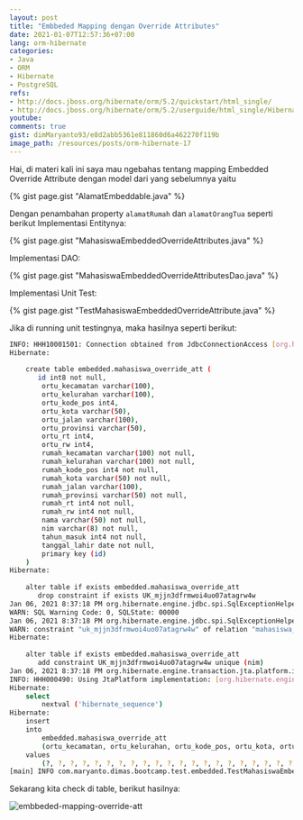 ```yaml
---
layout: post
title: "Embbeded Mapping dengan Override Attributes"
date: 2021-01-07T12:57:36+07:00
lang: orm-hibernate
categories:
- Java
- ORM
- Hibernate
- PostgreSQL
refs: 
- http://docs.jboss.org/hibernate/orm/5.2/quickstart/html_single/
- http://docs.jboss.org/hibernate/orm/5.2/userguide/html_single/Hibernate_User_Guide.html
youtube: 
comments: true
gist: dimMaryanto93/e8d2abb5361e811860d6a462270f119b
image_path: /resources/posts/orm-hibernate-17
---
```


Hai, di materi kali ini saya mau ngebahas tentang mapping Embedded Override Attribute dengan model dari yang sebelumnya yaitu 

{% gist page.gist "AlamatEmbeddable.java" %}

Dengan penambahan property `alamatRumah` dan `alamatOrangTua` seperti berikut  Implementasi Entitynya: 

{% gist page.gist "MahasiswaEmbeddedOverrideAttributes.java" %}

Implementasi DAO:

{% gist page.gist "MahasiswaEmbeddedOverrideAttributesDao.java" %}

Implementasi Unit Test:

{% gist page.gist "TestMahasiswaEmbeddedOverrideAttribute.java" %}

Jika di running unit testingnya, maka hasilnya seperti berikut:

```bash
INFO: HHH10001501: Connection obtained from JdbcConnectionAccess [org.hibernate.engine.jdbc.env.internal.JdbcEnvironmentInitiator$ConnectionProviderJdbcConnectionAccess@73041b7d] for (non-JTA) DDL execution was not in auto-commit mode; the Connection 'local transaction' will be committed and the Connection will be set into auto-commit mode.
Hibernate: 
    
    create table embedded.mahasiswa_override_att (
       id int8 not null,
        ortu_kecamatan varchar(100),
        ortu_kelurahan varchar(100),
        ortu_kode_pos int4,
        ortu_kota varchar(50),
        ortu_jalan varchar(100),
        ortu_provinsi varchar(50),
        ortu_rt int4,
        ortu_rw int4,
        rumah_kecamatan varchar(100) not null,
        rumah_kelurahan varchar(100) not null,
        rumah_kode_pos int4 not null,
        rumah_kota varchar(50) not null,
        rumah_jalan varchar(100),
        rumah_provinsi varchar(50) not null,
        rumah_rt int4 not null,
        rumah_rw int4 not null,
        nama varchar(50) not null,
        nim varchar(8) not null,
        tahun_masuk int4 not null,
        tanggal_lahir date not null,
        primary key (id)
    )
Hibernate: 
    
    alter table if exists embedded.mahasiswa_override_att 
       drop constraint if exists UK_mjjn3dfrmwoi4uo07atagrw4w
Jan 06, 2021 8:37:18 PM org.hibernate.engine.jdbc.spi.SqlExceptionHelper$StandardWarningHandler logWarning
WARN: SQL Warning Code: 0, SQLState: 00000
Jan 06, 2021 8:37:18 PM org.hibernate.engine.jdbc.spi.SqlExceptionHelper$StandardWarningHandler logWarning
WARN: constraint "uk_mjjn3dfrmwoi4uo07atagrw4w" of relation "mahasiswa_override_att" does not exist, skipping
Hibernate: 
    
    alter table if exists embedded.mahasiswa_override_att 
       add constraint UK_mjjn3dfrmwoi4uo07atagrw4w unique (nim)
Jan 06, 2021 8:37:18 PM org.hibernate.engine.transaction.jta.platform.internal.JtaPlatformInitiator initiateService
INFO: HHH000490: Using JtaPlatform implementation: [org.hibernate.engine.transaction.jta.platform.internal.NoJtaPlatform]
Hibernate: 
    select
        nextval ('hibernate_sequence')
Hibernate: 
    insert 
    into
        embedded.mahasiswa_override_att
        (ortu_kecamatan, ortu_kelurahan, ortu_kode_pos, ortu_kota, ortu_jalan, ortu_provinsi, ortu_rt, ortu_rw, rumah_kecamatan, rumah_kelurahan, rumah_kode_pos, rumah_kota, rumah_jalan, rumah_provinsi, rumah_rt, rumah_rw, nama, nim, tahun_masuk, tanggal_lahir, id) 
    values
        (?, ?, ?, ?, ?, ?, ?, ?, ?, ?, ?, ?, ?, ?, ?, ?, ?, ?, ?, ?, ?)
[main] INFO com.maryanto.dimas.bootcamp.test.embedded.TestMahasiswaEmbeddedOverrideAttribute - destroy hibernate session!
```

Sekarang kita check di table, berikut hasilnya:

![embbeded-mapping-override-att]({{site.baseurl}}{{page.image_path}}/embedded-override-attributes.png)